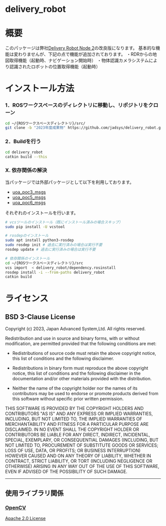 delivery_robot
=======

概要
=======
このパッケージは弊社[Delivery Robot Node 2](https://github.com/jadsys/DeliveryRobotNode2/tree/main/src/delivery_robot)の改良版になります。
基本的な機能は変わりませんが、下記の点で機能が追加されております。
・RDRからの地図取得機能（起動時、ナビゲーション開始時）
・物体認識カメラシステムにより認識されたロボットの位置取得機能（起動時）

インストール方法
=======
### 1．ROSワークスペースのディレクトリに移動し、リポジトリをクローン
```bash 
cd ~/{ROSワークスペースディレクトリ}/src/
git clone -b "2023年度成果物" https://github.com/jadsys/delivery_robot.git
```
### 2．Buildを行う
```bash 
cd delivery_robot
catkin build --this
```
### X. 依存関係の解決
当パッケージでは外部パッケージとして以下を利用しております。
- [uoa_poc3_msgs](https://github.com/jadsys/uoa_poc3_msgs.git)
- [uoa_poc5_msgs](https://github.com/jadsys/uoa_poc5_msgs.git)
- [uoa_poc6_msgs](https://github.com/jadsys/uoa_poc6_msgs.git)

それぞれのインストールを行います。
```bash
# vcsツールのインストール（既にインストール済みの場合スキップ）
sudo pip install -U vcstool

# rosdepのインストール
sudo apt install python3-rosdep
sudo rosdep init # 過去に実行済みの場合は実行不要
rosdep update # 過去に実行済みの場合は実行不要

# 依存関係のインストール
cd ~/{ROSワークスペースディレクトリ}/src
vcs import  < delivery_robot/dependency.rosinstall
rosdep install -i --from-paths delivery_robot
catkin build
```

ライセンス
=======
## BSD 3-Clause License

Copyright (c) 2023, Japan Advanced System,Ltd.
All rights reserved.

Redistribution and use in source and binary forms, with or without
modification, are permitted provided that the following conditions are met:

* Redistributions of source code must retain the above copyright notice, this
  list of conditions and the following disclaimer.

* Redistributions in binary form must reproduce the above copyright notice,
  this list of conditions and the following disclaimer in the documentation
  and/or other materials provided with the distribution.

* Neither the name of the copyright holder nor the names of its contributors 
   may be used to endorse or promote products derived from this software 
   without specific prior written permission.

THIS SOFTWARE IS PROVIDED BY THE COPYRIGHT HOLDERS AND CONTRIBUTORS "AS IS"
AND ANY EXPRESS OR IMPLIED WARRANTIES, INCLUDING, BUT NOT LIMITED TO, THE
IMPLIED WARRANTIES OF MERCHANTABILITY AND FITNESS FOR A PARTICULAR PURPOSE ARE
DISCLAIMED. IN NO EVENT SHALL THE COPYRIGHT HOLDER OR CONTRIBUTORS BE LIABLE
FOR ANY DIRECT, INDIRECT, INCIDENTAL, SPECIAL, EXEMPLARY, OR CONSEQUENTIAL
DAMAGES (INCLUDING, BUT NOT LIMITED TO, PROCUREMENT OF SUBSTITUTE GOODS OR
SERVICES; LOSS OF USE, DATA, OR PROFITS; OR BUSINESS INTERRUPTION) HOWEVER
CAUSED AND ON ANY THEORY OF LIABILITY, WHETHER IN CONTRACT, STRICT LIABILITY,
OR TORT (INCLUDING NEGLIGENCE OR OTHERWISE) ARISING IN ANY WAY OUT OF THE USE
OF THIS SOFTWARE, EVEN IF ADVISED OF THE POSSIBILITY OF SUCH DAMAGE.

* * *
## 使用ライブラリ関係
### [OpenCV](https://github.com/opencv/opencv)
 [Apache 2.0 License](https://opensource.org/licenses/Apache-2.0)

